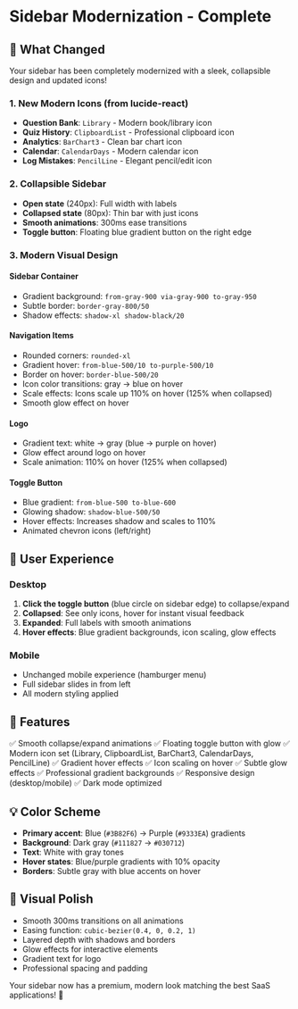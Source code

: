 # Sidebar Modernization - Complete

## 🎨 What Changed

Your sidebar has been completely modernized with a sleek, collapsible design and updated icons!

### 1. **New Modern Icons** (from lucide-react)
- **Question Bank**: `Library` - Modern book/library icon
- **Quiz History**: `ClipboardList` - Professional clipboard icon  
- **Analytics**: `BarChart3` - Clean bar chart icon
- **Calendar**: `CalendarDays` - Modern calendar icon
- **Log Mistakes**: `PencilLine` - Elegant pencil/edit icon

### 2. **Collapsible Sidebar**
- **Open state** (240px): Full width with labels
- **Collapsed state** (80px): Thin bar with just icons
- **Smooth animations**: 300ms ease transitions
- **Toggle button**: Floating blue gradient button on the right edge

### 3. **Modern Visual Design**

#### Sidebar Container
- Gradient background: `from-gray-900 via-gray-900 to-gray-950`
- Subtle border: `border-gray-800/50`
- Shadow effects: `shadow-xl shadow-black/20`

#### Navigation Items
- Rounded corners: `rounded-xl`
- Gradient hover: `from-blue-500/10 to-purple-500/10`
- Border on hover: `border-blue-500/20`
- Icon color transitions: gray → blue on hover
- Scale effects: Icons scale up 110% on hover (125% when collapsed)
- Smooth glow effect on hover

#### Logo
- Gradient text: white → gray (blue → purple on hover)
- Glow effect around logo on hover
- Scale animation: 110% on hover (125% when collapsed)

#### Toggle Button
- Blue gradient: `from-blue-500 to-blue-600`
- Glowing shadow: `shadow-blue-500/50`
- Hover effects: Increases shadow and scales to 110%
- Animated chevron icons (left/right)

## 🎯 User Experience

### Desktop
1. **Click the toggle button** (blue circle on sidebar edge) to collapse/expand
2. **Collapsed**: See only icons, hover for instant visual feedback
3. **Expanded**: Full labels with smooth animations
4. **Hover effects**: Blue gradient backgrounds, icon scaling, glow effects

### Mobile
- Unchanged mobile experience (hamburger menu)
- Full sidebar slides in from left
- All modern styling applied

## 🚀 Features

✅ Smooth collapse/expand animations
✅ Floating toggle button with glow
✅ Modern icon set (Library, ClipboardList, BarChart3, CalendarDays, PencilLine)
✅ Gradient hover effects
✅ Icon scaling on hover
✅ Subtle glow effects
✅ Professional gradient backgrounds
✅ Responsive design (desktop/mobile)
✅ Dark mode optimized

## 💡 Color Scheme

- **Primary accent**: Blue (`#3B82F6`) → Purple (`#9333EA`) gradients
- **Background**: Dark gray (`#111827` → `#030712`)
- **Text**: White with gray tones
- **Hover states**: Blue/purple gradients with 10% opacity
- **Borders**: Subtle gray with blue accents on hover

## 🎨 Visual Polish

- Smooth 300ms transitions on all animations
- Easing function: `cubic-bezier(0.4, 0, 0.2, 1)`
- Layered depth with shadows and borders
- Glow effects for interactive elements
- Gradient text for logo
- Professional spacing and padding

Your sidebar now has a premium, modern look matching the best SaaS applications! 🎉

